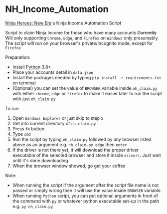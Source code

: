 # NH_Income_Automation
[Ninja Heroes: New Era](https://www.ninjaheroesnewera.com/)'s Ninja Income Automation Script

Script to claim Ninja Income for those who have many accounts
~~Currently~~ Will only supporting `Chrome`, `Edge`, and `Firefox` on `Windows` only presumably
The script will run on your browser's private/incognito mode, except for `Firefox`

Preparation:
* Install [Python](https://www.python.org/downloads/) 3.8+
* Place your accounts detail in `data.json`
* Install the packages needed by typing `pip install -r requirements.txt` on terminal
* (Optional) you can set the value of `BROWSER` variable inside `nh_claim.py` with either `chrome`, `edge` or `firefox` to make it easier later to run the script with just `nh_claim.py`

To run:
1. Open `Windows Explorer` or just skip to step `5`
2. Get into current directory of `nh_claim.py`
3. Press `f4` button
4. Type `cmd`
5. Run the script by typing `nh_claim.py` followed by any browser listed above as an argument e.g. `nh_claim.py edge` then `enter`
6. If the driver is not there yet, it will download the proper driver executable of the selected browser and store it inside `driver\`. Just wait until it's done downloading
7. When the browser window showed, go get your coffee

Note:
* When running the script if the argument after the script file name is not passed or simply wrong then it will use the value inside `BROWSER` variable
* When running `Python` script, you can put optional arguments in front of the command with `py` or whatever python executable set-up in the path e.g. `py nh_claim.py`